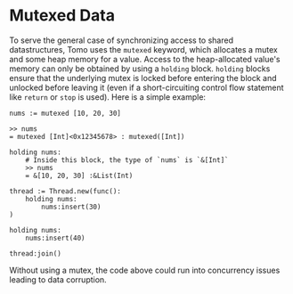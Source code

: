 # Mutexed Data

To serve the general case of synchronizing access to shared datastructures,
Tomo uses the `mutexed` keyword, which allocates a mutex and some heap memory
for a value. Access to the heap-allocated value's memory can only be obtained
by using a `holding` block. `holding` blocks ensure that the underlying mutex
is locked before entering the block and unlocked before leaving it (even if a
short-circuiting control flow statement like `return` or `stop` is used). Here
is a simple example:

```tomo
nums := mutexed [10, 20, 30]

>> nums
= mutexed [Int]<0x12345678> : mutexed([Int])

holding nums:
    # Inside this block, the type of `nums` is `&[Int]`
    >> nums
    = &[10, 20, 30] :&List(Int)

thread := Thread.new(func():
    holding nums:
        nums:insert(30)
)

holding nums:
    nums:insert(40)
    
thread:join()
```

Without using a mutex, the code above could run into concurrency issues leading
to data corruption.
